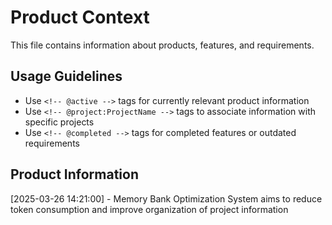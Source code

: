 # Product Context

This file contains information about products, features, and requirements.

## Usage Guidelines

- Use `<!-- @active -->` tags for currently relevant product information
- Use `<!-- @project:ProjectName -->` tags to associate information with specific projects
- Use `<!-- @completed -->` tags for completed features or outdated requirements

## Product Information

<!-- @active -->
[2025-03-26 14:21:00] - Memory Bank Optimization System aims to reduce token consumption and improve organization of project information
<!-- @end -->
